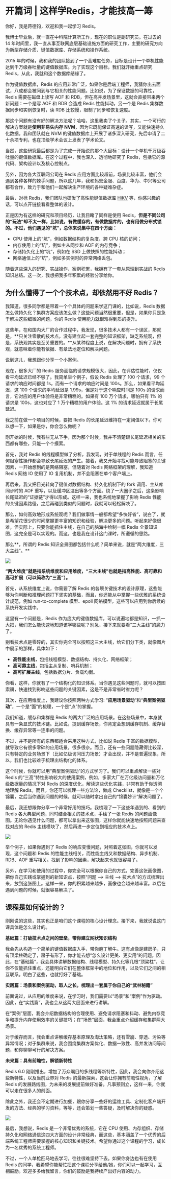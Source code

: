 # 开篇词 \| 这样学Redis，才能技高一筹

你好，我是蒋德钧，欢迎和我一起学习 Redis。

我博士毕业后，就一直在中科院计算所工作，现在的职位是副研究员。在过去的 14 年时间里，我一直从事互联网底层基础设施方面的研究工作，主要的研究方向为新型存储介质、键值数据库、存储系统和操作系统。

2015 年的时候，我和我的团队接到了一个高难度任务，目标是设计一个单机性能达到千万级吞吐量的键值数据库。为了实现这个目标，我们就开始重点研究 Redis，从此，我就和这个数据库结缘了。

作为键值数据库，Redis 的应用非常广泛，如果你是后端工程师，我猜你出去面试，八成都会被问到与它相关的性能问题。比如说，为了保证数据的可靠性，Redis 需要在磁盘上读写 AOF 和 RDB，但在高并发场景里，这就会直接带来两个新问题：一个是写 AOF 和 RDB 会造成 Redis 性能抖动，另一个是 Redis 集群数据同步和实例恢复时，读 RDB 比较慢，限制了同步和恢复速度。

那这个问题有没有好的解决方法呢？哈哈，这里我卖了个关子。其实，一个可行的解决方案就是**使用非易失内存 NVM**，因为它既能保证高速的读写，又能快速持久化数据。我和团队就在 NVM 的键值数据库上开展了诸多深入研究，先后申请了二十余项专利，也在顶级学术会议上发表了学术论文。

当然，这些研究最后都是为了完成一开始说的那个大目标：设计一个单机千万级吞吐量的键值数据库。在这个过程中，我也深入、透彻地研究了 Redis，包括它的源代码、架构设计以及核心控制点。

另外，因为各大互联网公司在 Redis 应用方面比较超前，场景比较丰富，他们会遇到各种各样的棘手问题，所以这几年，我和蚂蚁金服、百度、华为、中兴等公司都有合作，致力于和他们一起解决生产环境的各种疑难杂症。

最后，对标 Redis，我们团队也研发了高性能键值数据库 [HiKV](<https://www.usenix.org/conference/atc17/technical-sessions/presentation/xia>) 等，你感兴趣的话，可以点开链接看看整体的设计。

正是因为有这样的研究和项目经历，让我目睹了同样是使用 Redis，**但是不同公司的“玩法”却不太一样，比如说，有做缓存的，有做数据库的，也有用做分布式锁的。不过，他们遇见的“坑”，总体来说集中在四个方面：**

- CPU 使用上的“坑”，例如数据结构的复杂度、跨 CPU 核的访问；
- 内存使用上的“坑”，例如主从同步和 AOF 的内存竞争；
- 存储持久化上的“坑”，例如在 SSD 上做快照的性能抖动；
- 网络通信上的“坑”，例如多实例时的异常网络丢包。

随着这些深入的研究、实战操作、案例积累，我拥有了一套从原理到实战的 Redis 知识总结。这一次，我想把我多年积累的经验分享给你。

## 为什么懂得了一个个技术点，却依然用不好 Redis？

我知道，很多同学都是带着一个个具体的问题来学这门课的，比如说，Redis 数据怎么做持久化？集群方案应该怎么做？这些问题当然很重要，但是，如果你只是急于解决这些细微的问题，你的 Redis 使用能力就很难得到质的提升。

这些年，在和国内大厂的合作过程中，我发现，很多技术人都有一个误区，那就是，**只关注零散的技术点，没有建立起一套完整的知识框架，缺乏系统观，但是，系统观其实是至关重要的。**从某种程度上说，在解决问题时，拥有了系统观，就意味着你能有依据、有章法地定位和解决问题。

说到这儿，我想跟你分享一个小案例。

现在，很多大厂的 Redis 服务面临的请求规模很大，因此，在评估性能时，仅仅看平均延迟已经不够了。我简单举个例子，假设 Redis 处理了 100 个请求，99 个请求的响应时间都是 1s，而有一个请求的响应时间是 100s。那么，如果看平均延迟，这 100 个请求的平均延迟是 1.99s，但是对于这个响应时间是 100s 的请求而言，它对应的用户体验将是非常糟糕的。如果有 100 万个请求，哪怕只有 1% 的请求是 100s，这也对应了 1 万个糟糕的用户体验。这 1% 的请求延迟就属于长尾延迟。

我之前在做一个项目的时候，要把 Redis 的长尾延迟维持在一定阈值以下。你可以想一下，如果是你，你会怎么做呢？

刚开始的时候，我有些无从下手，因为那个时候，我并不清楚跟长尾延迟相关的东西都有哪些，只能一个个摸索。

首先，我对 Redis 的线程模型做了分析，我发现，对于单线程的 Redis 而言，任何阻塞性操作都会导致长尾延迟的产生。接着，我又开始寻找可能导致阻塞的关键因素，一开始想到的是网络阻塞，但随着对 Redis 网络框架的理解，我知道 Redis 网络 IO 使用了 IO 复用机制，并不会阻塞在单个客户端上。

再后来，我又把目光转向了键值对数据结构、持久化机制下的 fork 调用、主从库同步时的 AOF 重写，以及缓冲区溢出等多个方面。绕了一大圈子之后，这条影响长尾延迟的“证据链”才得以形成。这样一来，我也系统地掌握了影响 Redis 性能的关键因素路径，之后再碰到类似的问题时，我就可以轻松解决了。

那么，如何高效地形成系统观呢？我们做事情一般都希望“多快好省”，说白了，就是希望花很少的时间掌握更丰富的知识和经验，解决更多的问题。听起来好像很难，但实际上，只要你能抓住主线，在自己的脑海中绘制一幅 Redis 全景知识图，这完全是可以实现的。而这，也是我在设计这门课时，所遵循的思路。

那么**，所谓的 Redis 知识全景图都包括什么呢？简单来说，就是“两大维度，三大主线”。**

![](<%E5%BC%80%E7%AF%87%E8%AF%8D_%E8%BF%99%E6%A0%B7%E5%AD%A6Redis%EF%BC%8C%E6%89%8D%E8%83%BD%E6%8A%80%E9%AB%98%E4%B8%80%E7%AD%B9.resource/79da7093ed998a99d9abe91e610b74e7.jpg>)

**“两大维度”就是指系统维度和应用维度，“三大主线”也就是指高性能、高可靠和高可扩展（可以简称为“三高”）。**

首先，从系统维度上说，你需要了解 Redis 的各项关键技术的设计原理，这些能够为你判断和推理问题打下坚实的基础，而且，你还能从中掌握一些优雅的系统设计规范，例如 run-to-complete 模型、epoll 网络模型，这些可以应用到你后续的系统开发实践中。

这里有一个问题是，Redis 作为庞大的键值数据库，可以说遍地都是知识，一抓一大把，我们怎么能快速地知道该学哪些呢？别急，接下来就要看“三大主线”的魔力了。

别看技术点是零碎的，其实你完全可以按照这三大主线，给它们分下类，就像图片中展示的那样，具体如下：

- **高性能主线**，包括线程模型、数据结构、持久化、网络框架；
- **高可靠主线**，包括主从复制、哨兵机制；
- **高可扩展主线**，包括数据分片、负载均衡。

你看，这样，你就有了一个结构化的知识体系。当你遇见这些问题时，就可以按图索骥，快速找到影响这些问题的关键因素，这是不是非常省时省力呢？

其次，在应用维度上，我建议你按照两种方式学习: “**应用场景驱动**”和“**典型案例驱动**”，一个是“面”的梳理，一个是“点”的掌握。

我们知道，缓存和集群是 Redis 的两大广泛的应用场景。在这些场景中，本身就具有一条显式的技术链。比如说，提到缓存场景，你肯定会想到缓存机制、缓存替换、缓存异常等一连串的问题。

不过，并不是所有的东西都适合采用这种方式，比如说 Redis 丰富的数据模型，就导致它有很多零碎的应用场景，很多很杂。而且，还有一些问题隐藏得比较深，只有特定的业务场景下（比如亿级访问压力场景）才会出现，并不是普遍现象，所以，我们也比较难于梳理出结构化的体系。

这个时候，你就可以用“典型案例驱动”的方式学习了。我们可以重点解读一些对 Redis 的“三高”特性影响较大的使用案例，例如，多家大厂在万亿级访问量和万亿级数据量的情况下对 Redis 的深度优化，解读这些优化实践，非常有助于你透彻地理解 Redis。而且，你还可以梳理一些方法论，做成 Checklist，就像是一个个锦囊，之后当你遇到问题的时候，就可以随时拿出自己的“锦囊妙计”解决问题了。

最后，我还想跟你分享一个非常好用的技巧。我梳理了一下这些年遇到的、看到的 Redis 各大典型问题，同时结合相关的技术点，手绘了一张 Redis 的问题画像图。无论你遇见什么问题，都可以拿出来这张图，这样你就能快速地按照问题来查找对应的 Redis 主线模块了，然后再进一步定位到相应的技术点上。

![](<%E5%BC%80%E7%AF%87%E8%AF%8D_%E8%BF%99%E6%A0%B7%E5%AD%A6Redis%EF%BC%8C%E6%89%8D%E8%83%BD%E6%8A%80%E9%AB%98%E4%B8%80%E7%AD%B9.resource/70a5bc1ddc9e3579a2fcb8a5d44118b4-1677514193575-1.jpeg>)

举个例子，如果你遇到了 Redis 的响应变慢问题，对照着这张图，你就可以发现，这个问题和 Redis 的性能主线相关，而性能主线又和数据结构、异步机制、RDB、AOF 重写相关。找到了影响的因素，解决起来也就很容易了。

另外，在学习和使用的过程中，你完全可以根据你自己的方式，完善这张画像图，把你自己实践或掌握到的新知识点，按照“问题 --> 主线 --> 技术点”的方式梳理出来，放到这张图上。这样一来，你的积累越来越多，画像也会越来越丰富。以后在遇到问题的时候，就很容易解决了。

## 课程是如何设计的？

刚刚说的这些，其实也正是咱们这个课程的核心设计理念。接下来，我就说说这门课具体是怎么设计的。

**基础篇：打破技术点之间的壁垒，带你建立网状知识结构**

我会先从构造一个简单的键值数据库入手，带你庖丁解牛。这有点像是建房子，只有顶梁柱确定了，房子有形了，你才能去想“怎么设计更美、更实用”的问题。因此，在“基础篇”，我会具体讲解数据结构、线程模型、持久化等几根“顶梁柱”，让你不仅能抓住重点，还能明白它们在整体框架中的地位和作用，以及它们之间的相互联系。明白了这些，也就打好了基础。

**实践篇：场景和案例驱动，取人之长，梳理出一套属于你自己的“武林秘籍”**

前面说过，从应用的维度来说，在学习时，我们需要以“场景”和“案例”作为驱动。因此，在“实践篇”，我也会从这两大层面来进行讲解。

在“案例”层面，我会介绍数据结构的合理使用、避免请求阻塞和抖动、避免内存竞争和提升内存使用效率的关键技巧；在“场景”层面，我会重点介绍缓存和集群两大场景。

对于缓存而言，我会重点讲解缓存基本原理及淘汰策略，还有雪崩、穿透、污染等异常情况；对于集群来说，我会围绕集群方案优化、数据一致性、高并发访问等问题，和你聊聊可行的解决方案。

**未来篇：具有前瞻性，解锁新特性**

Redis 6.0 刚刚推出，增加了万众瞩目的多线程等新特性，因此，我会向你介绍这些新特性，以及当前业界对 Redis 的最新探索，这会让你拥有前瞻性视角，了解 Redis 的发展路线图，为未来的发展提前做好准备。凡事预则立，这样一来，你就可以走在很多人的前面。

除此之外，我还会不定期进行加餐，跟你分享一些好的运维工具、定制化客户端开发的方法、经典的学习资料，等等，还会策划一些答疑，及时解决你的疑惑。

![](<%E5%BC%80%E7%AF%87%E8%AF%8D_%E8%BF%99%E6%A0%B7%E5%AD%A6Redis%EF%BC%8C%E6%89%8D%E8%83%BD%E6%8A%80%E9%AB%98%E4%B8%80%E7%AD%B9.resource/13946f7543f9eea58c9bd2b877826b7e.jpg>)

最后，我想说，Redis 是一个非常优秀的系统，它在 CPU 使用、内存组织、存储持久化和网络通信这四大方面的设计非常经典，而这些，基本涵盖了一个优秀的后端系统工程师需要掌握的核心知识和关键技术。希望你通过这个课程的学习，成长为一名优秀的系统工程师。

不过，一个人单枪匹马地去学习，往往很难坚持下去。如果你身边也有在使用 Redis 的同学，我希望你能帮忙把这个课程分享给他/她，你们可以一起学习，互相鼓励。欢迎多多给我留言，你们的鼓励是我持续产出好内容的动力。

